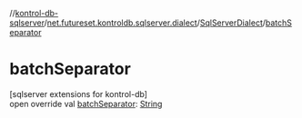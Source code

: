 //[kontrol-db-sqlserver](../../../index.md)/[net.futureset.kontroldb.sqlserver.dialect](../index.md)/[SqlServerDialect](index.md)/[batchSeparator](batch-separator.md)

# batchSeparator

[sqlserver extensions for kontrol-db]\
open override val [batchSeparator](batch-separator.md): [String](https://kotlinlang.org/api/latest/jvm/stdlib/kotlin/-string/index.html)
